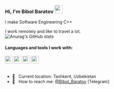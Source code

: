 ### Hi, I'm Bibol Baratov <img src="https://media0.giphy.com/media/gM5qFksULw54NMWyry/giphy.gif" width="27px">

I make Software Engineering C++ <br>

I work remoteiy and like to travel a lot. <br>
![Anurag's GitHub stats](https://github-readme-stats.vercel.app/api?username=BibolSuper&show_icons=true)
#### Languages and tools I work with:

<code><img src="https://w7.pngwing.com/pngs/201/90/png-transparent-logo-html-html5.png" height="25"></code>
<code><img src="https://www.freepnglogos.com/uploads/html5-logo-png/html5-logo-css-logo-png-transparent-svg-vector-bie-supply-9.png" height="25"></code>
<code><img src="https://upload.wikimedia.org/wikipedia/commons/1/19/C_Logo.png" height="25"></code>
<code><img src="https://w7.pngwing.com/pngs/703/560/png-transparent-apple-worldwide-developers-conference-swift-apple-developer-apple-orange-logo-computer-wallpaper-thumbnail.png" height="25"></code>  
<br />

- 📍 &nbsp; Current location: Tashkent, Uzbekistan
- 📝 &nbsp; How to reach me: [@Bibol_Baratov](https://t.me/Bibol_Baratov) [Telegram]

